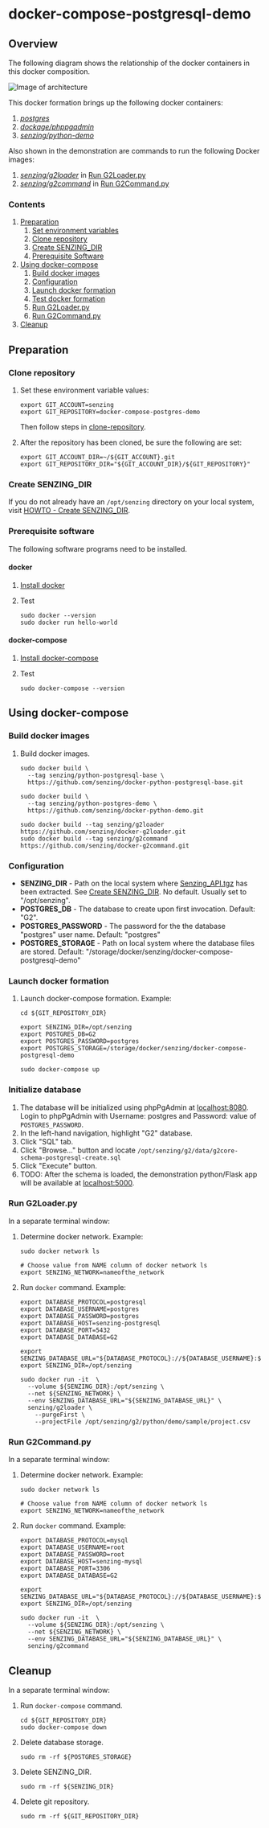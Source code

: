 # docker-compose-postgresql-demo

## Overview

The following diagram shows the relationship of the docker containers in this docker composition.

![Image of architecture](doc/img-architecture/architecture.png)

This docker formation brings up the following docker containers:

1. *[postgres](https://hub.docker.com/_/postgres)*
1. *[dockage/phppgadmin](https://hub.docker.com/r/dockage/phppgadmin)*
1. *[senzing/python-demo](https://github.com/Senzing/docker-python-demo)*

Also shown in the demonstration are commands to run the following Docker images:

1. *[senzing/g2loader](https://github.com/Senzing/docker-g2loader)* in [Run G2Loader.py](#run-g2loaderpy)
1. *[senzing/g2command](https://github.com/Senzing/docker-g2command)* in [Run G2Command.py](#run-g2commandpy)

### Contents

1. [Preparation](#preparation)
    1. [Set environment variables](#set-environment-variables)
    1. [Clone repository](#clone-repository)
    1. [Create SENZING_DIR](#create-senzing_dir)
    1. [Prerequisite Software](#prerequisite-software)
1. [Using docker-compose](#using-docker-compose)
    1. [Build docker images](#build-docker-images)
    1. [Configuration](#configuration)
    1. [Launch docker formation](#launch-docker-formation)
    1. [Test docker formation](#test-docker-formation)
    1. [Run G2Loader.py](#run-g2loaderpy)
    1. [Run G2Command.py](#run-g2commandpy)
1. [Cleanup](#cleanup)

## Preparation

### Clone repository

1. Set these environment variable values:

    ```console
    export GIT_ACCOUNT=senzing
    export GIT_REPOSITORY=docker-compose-postgres-demo
    ```

   Then follow steps in [clone-repository](https://github.com/Senzing/knowledge-base/blob/master/HOWTO/clone-repository.md).

1. After the repository has been cloned, be sure the following are set:

    ```console
    export GIT_ACCOUNT_DIR=~/${GIT_ACCOUNT}.git
    export GIT_REPOSITORY_DIR="${GIT_ACCOUNT_DIR}/${GIT_REPOSITORY}"
    ```

### Create SENZING_DIR

If you do not already have an `/opt/senzing` directory on your local system, visit
[HOWTO - Create SENZING_DIR](https://github.com/Senzing/knowledge-base/blob/master/HOWTO/create-senzing-dir.md).

### Prerequisite software

The following software programs need to be installed.

#### docker

1. [Install docker](https://github.com/Senzing/knowledge-base/blob/master/HOWTO/install-docker.md)
1. Test

    ```console
    sudo docker --version
    sudo docker run hello-world
    ```

#### docker-compose

1. [Install docker-compose](https://github.com/Senzing/knowledge-base/blob/master/HOWTO/install-docker-compose.md)
1. Test

    ```console
    sudo docker-compose --version
    ```

## Using docker-compose

### Build docker images

1. Build docker images.

    ```console
    sudo docker build \
      --tag senzing/python-postgresql-base \
      https://github.com/senzing/docker-python-postgresql-base.git
      
    sudo docker build \
      --tag senzing/python-postgres-demo \
      https://github.com/senzing/docker-python-demo.git
      
    sudo docker build --tag senzing/g2loader    https://github.com/senzing/docker-g2loader.git
    sudo docker build --tag senzing/g2command   https://github.com/senzing/docker-g2command.git
    ```

### Configuration

- **SENZING_DIR** -
  Path on the local system where
  [Senzing_API.tgz](https://s3.amazonaws.com/public-read-access/SenzingComDownloads/Senzing_API.tgz)
  has been extracted.
  See [Create SENZING_DIR](#create-senzing_dir).
  No default.
  Usually set to "/opt/senzing".
- **POSTGRES_DB** -
  The database to create upon first invocation. Default: "G2".
- **POSTGRES_PASSWORD** -
  The password for the the database "postgres" user name.
  Default: "postgres"
- **POSTGRES_STORAGE** -
  Path on local system where the database files are stored.
  Default: "/storage/docker/senzing/docker-compose-postgresql-demo"

### Launch docker formation

1. Launch docker-compose formation.  Example:

    ```console
    cd ${GIT_REPOSITORY_DIR}

    export SENZING_DIR=/opt/senzing
    export POSTGRES_DB=G2
    export POSTGRES_PASSWORD=postgres
    export POSTGRES_STORAGE=/storage/docker/senzing/docker-compose-postgresql-demo

    sudo docker-compose up
    ```

### Initialize database

1. The database will be initialized using phpPgAdmin at [localhost:8080](http://localhost:8080).
   Login to phpPgAdmin with Username: postgres and Password: value of `POSTGRES_PASSWORD`.
1. In the left-hand navigation, highlight "G2" database.
1. Click "SQL" tab.
1. Click "Browse..." button and locate `/opt/senzing/g2/data/g2core-schema-postgresql-create.sql`
1. Click "Execute" button.
1. TODO: After the schema is loaded, the demonstration python/Flask app will be available at
   [localhost:5000](http://localhost:5000).

### Run G2Loader.py

In a separate terminal window:

1. Determine docker network. Example:

    ```console
    sudo docker network ls

    # Choose value from NAME column of docker network ls
    export SENZING_NETWORK=nameofthe_network
    ```

1. Run `docker` command. Example:

    ```console
    export DATABASE_PROTOCOL=postgresql
    export DATABASE_USERNAME=postgres
    export DATABASE_PASSWORD=postgres
    export DATABASE_HOST=senzing-postgresql
    export DATABASE_PORT=5432
    export DATABASE_DATABASE=G2

    export SENZING_DATABASE_URL="${DATABASE_PROTOCOL}://${DATABASE_USERNAME}:${DATABASE_PASSWORD}@${DATABASE_HOST}:${DATABASE_PORT}/${DATABASE_DATABASE}"
    export SENZING_DIR=/opt/senzing

    sudo docker run -it  \
      --volume ${SENZING_DIR}:/opt/senzing \
      --net ${SENZING_NETWORK} \
      --env SENZING_DATABASE_URL="${SENZING_DATABASE_URL}" \
      senzing/g2loader \
        --purgeFirst \
        --projectFile /opt/senzing/g2/python/demo/sample/project.csv
    ```

### Run G2Command.py

In a separate terminal window:

1. Determine docker network. Example:

    ```console
    sudo docker network ls

    # Choose value from NAME column of docker network ls
    export SENZING_NETWORK=nameofthe_network
    ```

1. Run `docker` command. Example:

    ```console
    export DATABASE_PROTOCOL=mysql
    export DATABASE_USERNAME=root
    export DATABASE_PASSWORD=root
    export DATABASE_HOST=senzing-mysql
    export DATABASE_PORT=3306
    export DATABASE_DATABASE=G2

    export SENZING_DATABASE_URL="${DATABASE_PROTOCOL}://${DATABASE_USERNAME}:${DATABASE_PASSWORD}@${DATABASE_HOST}:${DATABASE_PORT}/${DATABASE_DATABASE}"
    export SENZING_DIR=/opt/senzing

    sudo docker run -it  \
      --volume ${SENZING_DIR}:/opt/senzing \
      --net ${SENZING_NETWORK} \
      --env SENZING_DATABASE_URL="${SENZING_DATABASE_URL}" \
      senzing/g2command
    ```

## Cleanup

In a separate terminal window:

1. Run `docker-compose` command.

    ```console
    cd ${GIT_REPOSITORY_DIR}
    sudo docker-compose down
    ```

1. Delete database storage.

    ```console
    sudo rm -rf ${POSTGRES_STORAGE}
    ```

1. Delete SENZING_DIR.

    ```console
    sudo rm -rf ${SENZING_DIR}
    ```

1. Delete git repository.

    ```console
    sudo rm -rf ${GIT_REPOSITORY_DIR}
    ```
